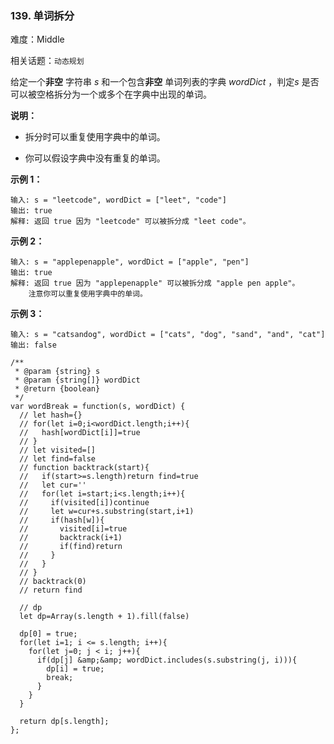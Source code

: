 ### 139. 单词拆分

难度：Middle

相关话题：`动态规划`

给定一个**非空** 字符串 *s*  和一个包含**非空** 单词列表的字典 *wordDict* ，判定*s*  是否可以被空格拆分为一个或多个在字典中出现的单词。



**说明：** 




* 拆分时可以重复使用字典中的单词。

* 你可以假设字典中没有重复的单词。





**示例 1：** 



```
输入: s = "leetcode", wordDict = ["leet", "code"]
输出: true
解释: 返回 true 因为 "leetcode" 可以被拆分成 "leet code"。
```


**示例 2：** 



```
输入: s = "applepenapple", wordDict = ["apple", "pen"]
输出: true
解释: 返回 true 因为 "applepenapple" 可以被拆分成 "apple pen apple"。
    注意你可以重复使用字典中的单词。
```


**示例 3：** 



```
输入: s = "catsandog", wordDict = ["cats", "dog", "sand", "and", "cat"]
输出: false
```

```
/**
 * @param {string} s
 * @param {string[]} wordDict
 * @return {boolean}
 */
var wordBreak = function(s, wordDict) {
  // let hash={}
  // for(let i=0;i<wordDict.length;i++){
  //   hash[wordDict[i]]=true
  // }
  // let visited=[]
  // let find=false
  // function backtrack(start){
  //   if(start>=s.length)return find=true
  //   let cur=''
  //   for(let i=start;i<s.length;i++){
  //     if(visited[i])continue
  //     let w=cur+s.substring(start,i+1)
  //     if(hash[w]){
  //       visited[i]=true
  //       backtrack(i+1)     
  //       if(find)return
  //     }
  //   }
  // }
  // backtrack(0)
  // return find

  // dp
  let dp=Array(s.length + 1).fill(false)

  dp[0] = true;
  for(let i=1; i <= s.length; i++){
    for(let j=0; j < i; j++){
      if(dp[j] &amp;&amp; wordDict.includes(s.substring(j, i))){
        dp[i] = true;
        break;
      }
    }
  }

  return dp[s.length];
};
```

